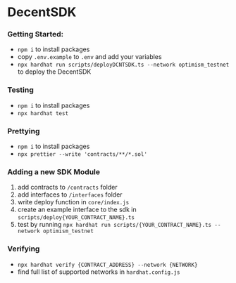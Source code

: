 # DecentSDK

### Getting Started:

- `npm i` to install packages
- copy `.env.example` to `.env` and add your variables
- `npx hardhat run scripts/deployDCNTSDK.ts --network optimism_testnet` to deploy the DecentSDK

### Testing

- `npm i` to install packages
- `npx hardhat test`

### Prettying

- `npm i` to install packages
- `npx prettier --write 'contracts/**/*.sol'`

### Adding a new SDK Module

1. add contracts to `/contracts` folder
2. add interfaces to `/interfaces` folder
3. write deploy function in `core/index.js`
4. create an example interface to the sdk in `scripts/deploy{YOUR_CONTRACT_NAME}.ts`
5. test by running `npx hardhat run scripts/{YOUR_CONTRACT_NAME}.ts --network optimism_testnet`

### Verifying

- `npx hardhat verify {CONTRACT_ADDRESS} --network {NETWORK}`
- find full list of supported networks in `hardhat.config.js`
